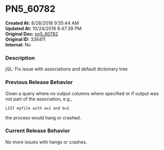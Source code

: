 # PN5_60782

**Created At:** 8/28/2018 9:55:44 AM  
**Updated At:** 10/24/2018 8:47:39 PM  
**Original Doc:** [pn5_60782](https://docs.jbase.com/48420-5-7-1-release-notes/pn5_60782)  
**Original ID:** 336411  
**Internal:** No  


### Description

jQL: Fix issue with associations and default dictionary tree



### Previous Release Behavior

Given a query where no output columns where specified or if output was not part of the association, e.g.,

```
LIST myfile with a=1 and b=2
```

the process would hang or crashed.



### Current Release Behavior

No more issues with hangs or crashes.
